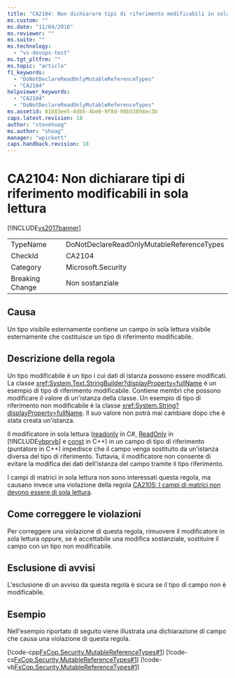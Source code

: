 ```yaml
---
title: "CA2104: Non dichiarare tipi di riferimento modificabili in sola lettura | Microsoft Docs"
ms.custom: ""
ms.date: "11/04/2016"
ms.reviewer: ""
ms.suite: ""
ms.technology: 
  - "vs-devops-test"
ms.tgt_pltfrm: ""
ms.topic: "article"
f1_keywords: 
  - "DoNotDeclareReadOnlyMutableReferenceTypes"
  - "CA2104"
helpviewer_keywords: 
  - "CA2104"
  - "DoNotDeclareReadOnlyMutableReferenceTypes"
ms.assetid: 81b83ee5-4db5-4be0-9f8d-90b53894ec3b
caps.latest.revision: 18
author: "stevehoag"
ms.author: "shoag"
manager: "wpickett"
caps.handback.revision: 18
---
```

# CA2104: Non dichiarare tipi di riferimento modificabili in sola lettura
[!INCLUDE[vs2017banner](../code-quality/includes/vs2017banner.md)]

|||  
|-|-|  
|TypeName|DoNotDeclareReadOnlyMutableReferenceTypes|  
|CheckId|CA2104|  
|Category|Microsoft.Security|  
|Breaking Change|Non sostanziale|  
  
## Causa  
 Un tipo visibile esternamente contiene un campo in sola lettura visibile esternamente che costituisce un tipo di riferimento modificabile.  
  
## Descrizione della regola  
 Un tipo modificabile è un tipo i cui dati di istanza possono essere modificati.  La classe <xref:System.Text.StringBuilder?displayProperty=fullName> è un esempio di tipo di riferimento modificabile.  Contiene membri che possono modificare il valore di un'istanza della classe.  Un esempio di tipo di riferimento non modificabile è la classe <xref:System.String?displayProperty=fullName>.  Il suo valore non potrà mai cambiare dopo che è stata creata un'istanza.  
  
 Il modificatore in sola lettura \([readonly](/dotnet/csharp/language-reference/keywords/readonly) in C\#, [ReadOnly](/dotnet/visual-basic/language-reference/modifiers/readonly) in [!INCLUDE[vbprvb](../code-quality/includes/vbprvb_md.md)] e [const](/visual-cpp/cpp/const-cpp) in C\+\+\) in un campo di tipo di riferimento \(puntatore in C\+\+\) impedisce che il campo venga sostituito da un'istanza diversa del tipo di riferimento.  Tuttavia, il modificatore non consente di evitare la modifica dei dati dell'istanza del campo tramite il tipo riferimento.  
  
 I campi di matrici in sola lettura non sono interessati questa regola, ma causano invece una violazione della regola [CA2105: I campi di matrici non devono essere di sola lettura](../code-quality/ca2105-array-fields-should-not-be-read-only.md).  
  
## Come correggere le violazioni  
 Per correggere una violazione di questa regola, rimuovere il modificatore in sola lettura oppure, se è accettabile una modifica sostanziale, sostituire il campo con un tipo non modificabile.  
  
## Esclusione di avvisi  
 L'esclusione di un avviso da questa regola è sicura se il tipo di campo non è modificabile.  
  
## Esempio  
 Nell'esempio riportato di seguito viene illustrata una dichiarazione di campo che causa una violazione di questa regola.  
  
 [!code-cpp[FxCop.Security.MutableReferenceTypes#1](../code-quality/codesnippet/CPP/ca2104-do-not-declare-read-only-mutable-reference-types_1.cpp)]
 [!code-cs[FxCop.Security.MutableReferenceTypes#1](../code-quality/codesnippet/CSharp/ca2104-do-not-declare-read-only-mutable-reference-types_1.cs)]
 [!code-vb[FxCop.Security.MutableReferenceTypes#1](../code-quality/codesnippet/VisualBasic/ca2104-do-not-declare-read-only-mutable-reference-types_1.vb)]